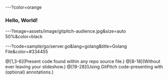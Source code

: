---?color=orange

### Hello, World!

---?image=assets/image/gitpitch-audience.jpg&size=auto 50%&color=black

---?code=sample/go/server.go&lang=golang&title=Golang File&color=#334455

@[1,3-6](Present code found within any repo source file.)
@[8-18](Without ever leaving your slideshow.)
@[19-28](Using GitPitch code-presenting with (optional) annotations.)

